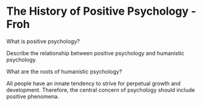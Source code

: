 # The History of Positive Psychology - Froh

What is positive psychology?

Describe the relationship between positive psychology and humanistic psychology.

What are the roots of humanistic psychology?

All people have an innate tendency to strive for perpetual growth and development. Therefore, the central concern of psychology should include positive phenomena.

